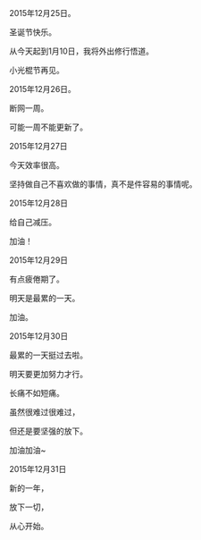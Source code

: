 2015年12月25日。

圣诞节快乐。

从今天起到1月10日，我将外出修行悟道。

小光棍节再见。

2015年12月26日。

断网一周。

可能一周不能更新了。

2015年12月27日

今天效率很高。

坚持做自己不喜欢做的事情，真不是件容易的事情呢。

2015年12月28日

给自己减压。

加油！

2015年12月29日

有点疲倦期了。

明天是最累的一天。

加油。

2015年12月30日

最累的一天挺过去啦。

明天要更加努力才行。

长痛不如短痛。

虽然很难过很难过，

但还是要坚强的放下。

加油加油~

2015年12月31日

新的一年，

放下一切，

从心开始。
